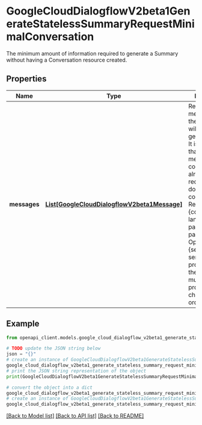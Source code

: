 # GoogleCloudDialogflowV2beta1GenerateStatelessSummaryRequestMinimalConversation

The minimum amount of information required to generate a Summary without having a Conversation resource created.

## Properties

Name | Type | Description | Notes
------------ | ------------- | ------------- | -------------
**messages** | [**List[GoogleCloudDialogflowV2beta1Message]**](GoogleCloudDialogflowV2beta1Message.md) | Required. The messages that the Summary will be generated from. It is expected that this message content is already redacted and does not contain any PII. Required fields: {content, language_code, participant, participant_role} Optional fields: {send_time} If send_time is not provided, then the messages must be provided in chronological order. | [optional] 

## Example

```python
from openapi_client.models.google_cloud_dialogflow_v2beta1_generate_stateless_summary_request_minimal_conversation import GoogleCloudDialogflowV2beta1GenerateStatelessSummaryRequestMinimalConversation

# TODO update the JSON string below
json = "{}"
# create an instance of GoogleCloudDialogflowV2beta1GenerateStatelessSummaryRequestMinimalConversation from a JSON string
google_cloud_dialogflow_v2beta1_generate_stateless_summary_request_minimal_conversation_instance = GoogleCloudDialogflowV2beta1GenerateStatelessSummaryRequestMinimalConversation.from_json(json)
# print the JSON string representation of the object
print(GoogleCloudDialogflowV2beta1GenerateStatelessSummaryRequestMinimalConversation.to_json())

# convert the object into a dict
google_cloud_dialogflow_v2beta1_generate_stateless_summary_request_minimal_conversation_dict = google_cloud_dialogflow_v2beta1_generate_stateless_summary_request_minimal_conversation_instance.to_dict()
# create an instance of GoogleCloudDialogflowV2beta1GenerateStatelessSummaryRequestMinimalConversation from a dict
google_cloud_dialogflow_v2beta1_generate_stateless_summary_request_minimal_conversation_from_dict = GoogleCloudDialogflowV2beta1GenerateStatelessSummaryRequestMinimalConversation.from_dict(google_cloud_dialogflow_v2beta1_generate_stateless_summary_request_minimal_conversation_dict)
```
[[Back to Model list]](../README.md#documentation-for-models) [[Back to API list]](../README.md#documentation-for-api-endpoints) [[Back to README]](../README.md)


